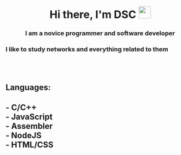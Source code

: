 <h1 align="center">
	Hi there, I'm DSC 
	<img src="https://github.com/blackcater/blackcater/raw/main/images/Hi.gif" height="32"/>
</h1>
<h3 align="center">I am a novice programmer and software developer</h3>

<h3>I like to study networks and everything related to them</h3><br>
<br>

<h2 style="margin-bottom: 0px"> Languages: <h2>
- C/C++ <br>
- JavaScript <br> 
- Assembler <br>
- NodeJS <br>
- HTML/CSS <br>
